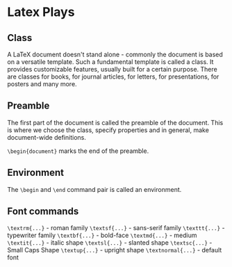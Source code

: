 # Latex Plays

## Class

A LaTeX document doesn't stand alone - commonly the document is based on a versatile template. Such a fundamental template is called a class. It provides customizable features, usually built for a certain purpose. There are classes for books, for journal articles, for letters, for presentations, for posters and many more.

## Preamble

The first part of the document is called the preamble of the document. This is where we choose the class, specify properties and in general, make document-wide definitions.

`\begin{document}` marks the end of the preamble.

## Environment

The `\begin` and `\end` command pair is called an environment.

## Font commands

`\textrm{...}` - roman family
`\textsf{...}` - sans-serif family
`\texttt{...}` - typewriter family
`\textbf{...}` - bold-face
`\textmd{...}` - medium
`\textit{...}` - italic shape
`\textsl{...}` - slanted shape
`\textsc{...}` - Small Caps Shape
`\textup{...}` - upright shape
`\textnormal{...}` - default font

